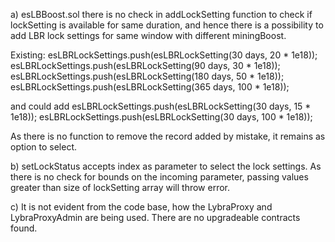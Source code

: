 a) esLBBoost.sol
   there is no check in addLockSetting function to check if lockSetting is available for same duration, 
   and hence there is a possibility to add LBR lock settings for same window with different miningBoost.

   Existing:
     esLBRLockSettings.push(esLBRLockSetting(30 days, 20 * 1e18));
     esLBRLockSettings.push(esLBRLockSetting(90 days, 30 * 1e18));
     esLBRLockSettings.push(esLBRLockSetting(180 days, 50 * 1e18));
     esLBRLockSettings.push(esLBRLockSetting(365 days, 100 * 1e18));

   and could add
    esLBRLockSettings.push(esLBRLockSetting(30 days, 15 * 1e18));
    esLBRLockSettings.push(esLBRLockSetting(30 days, 100 * 1e18));

   As there is no function to remove the record added by mistake, it remains as option to select.

b) setLockStatus accepts index as parameter to select the lock settings. As there is no check for bounds on the incoming parameter, passing values greater than size of lockSetting array will throw error. 


c) It is not evident from the code base, how the LybraProxy and LybraProxyAdmin are being used.
   There are no upgradeable contracts found.
